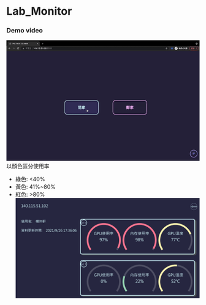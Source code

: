 # Lab_Monitor
### Demo video
![image](https://github.com/ych861031/Lab_Monitor/blob/main/Lab_Monitor.gif)  
以顏色區分使用率  
* 綠色: <40%  
* 黃色: 41%~80%  
* 紅色: >80%  
![image](https://github.com/ych861031/Lab_Monitor/blob/main/demoIMG.jpg)  
